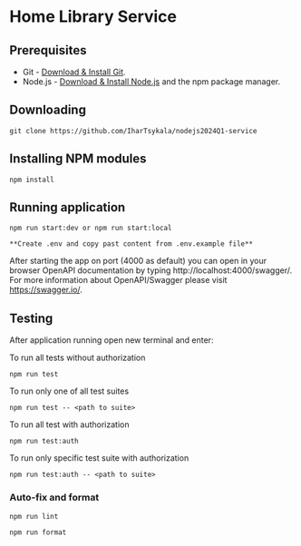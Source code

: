 # Home Library Service

## Prerequisites

- Git - [Download & Install Git](https://git-scm.com/downloads).
- Node.js - [Download & Install Node.js](https://nodejs.org/en/download/) and the npm package manager.

## Downloading

```
git clone https://github.com/IharTsykala/nodejs2024Q1-service
```

## Installing NPM modules

```
npm install
```

## Running application

```
npm run start:dev or npm run start:local

**Create .env and copy past content from .env.example file**
```

After starting the app on port (4000 as default) you can open
in your browser OpenAPI documentation by typing http://localhost:4000/swagger/.
For more information about OpenAPI/Swagger please visit https://swagger.io/.

## Testing

After application running open new terminal and enter:

To run all tests without authorization

```
npm run test
```

To run only one of all test suites

```
npm run test -- <path to suite>
```

To run all test with authorization

```
npm run test:auth
```

To run only specific test suite with authorization

```
npm run test:auth -- <path to suite>
```

### Auto-fix and format

```
npm run lint
```

```
npm run format
```
